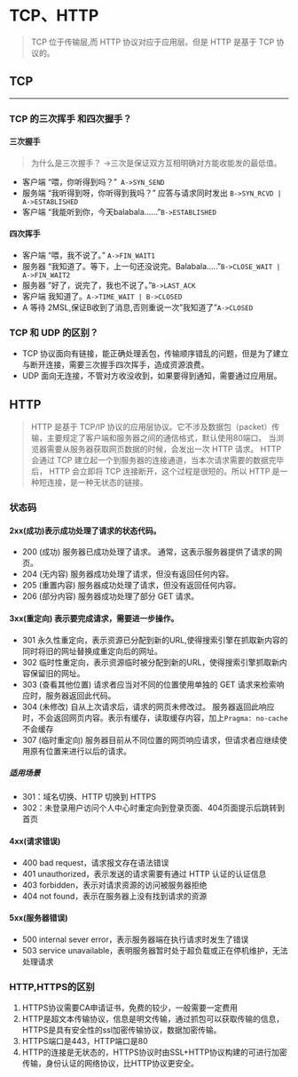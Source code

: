 # TCP、HTTP

>  TCP 位于传输层,而 HTTP 协议对应于应用层。但是 HTTP 是基于 TCP 协议的。

## TCP
---
### TCP 的三次挥手 和四次握手？
#### 三次握手
> 为什么是三次握手？
> ->三次是保证双方互相明确对方能收能发的最低值。

- 客户端 “喂，你听得到吗？”` A->SYN_SEND`
- 服务端 “我听得到呀，你听得到我吗？” 应答与请求同时发出 `B->SYN_RCVD | A->ESTABLISHED`
- 客户端  “我能听到你，今天balabala……”`B->ESTABLISHED`
#### 四次挥手
- 客户端 “喂，我不说了。” `A->FIN_WAIT1`
- 服务器 “我知道了。等下，上一句还没说完。Balabala…..”`B->CLOSE_WAIT | A->FIN_WAIT2`
- 服务器 ”好了，说完了，我也不说了。”`B->LAST_ACK`
- 客户端 我知道了。`A->TIME_WAIT | B->CLOSED`
- A 等待 2MSL,保证B收到了消息,否则重说一次”我知道了”`A->CLOSED`

### TCP 和 UDP 的区别？
- TCP 协议面向有链接，能正确处理丢包，传输顺序错乱的问题，但是为了建立与断开连接，需要三次握手四次挥手，造成资源浪费。
- UDP 面向无连接，不管对方收没收到，如果要得到通知，需要通过应用层。

## HTTP
> HTTP 是基于 TCP/IP 协议的应用层协议。它不涉及数据包（packet）传输，主要规定了客户端和服务器之间的通信格式，默认使用80端口。
> 当浏览器需要从服务器获取网页数据的时候，会发出一次 HTTP 请求。 HTTP 会通过 TCP 建立起一个到服务器的连接通道，当本次请求需要的数据完毕后， HTTP 会立即将 TCP 连接断开，这个过程是很短的。所以 HTTP 是一种短连接，是一种无状态的链接。

### 状态码
#### 2xx(成功)表示成功处理了请求的状态代码。
- 200 (成功) 服务器已成功处理了请求。 通常，这表示服务器提供了请求的网页。
- 204 (无内容) 服务器成功处理了请求，但没有返回任何内容。
- 205 (重置内容) 服务器成功处理了请求，但没有返回任何内容。
- 206 (部分内容) 服务器成功处理了部分 GET 请求。

#### 3xx(重定向) 表示要完成请求，需要进一步操作。
- 301 永久性重定向，表示资源已分配到新的URL,使得搜索引擎在抓取新内容的同时将旧的网址替换成重定向后的网址。  
- 302 临时性重定向，表示资源临时被分配到新的URL，使得搜索引擎抓取新内容保留旧的网址。
- 303 (查看其他位置) 请求者应当对不同的位置使用单独的 GET 请求来检索响应时，服务器返回此代码。
- 304 (未修改) 自从上次请求后，请求的网页未修改过。 服务器返回此响应时，不会返回网页内容。表示有缓存，读取缓存内容，加上`Pragma: no-cache`不会缓存
- 307 (临时重定向) 服务器目前从不同位置的网页响应请求，但请求者应继续使用原有位置来进行以后的请求。

##### 适用场景
- 301：域名切换、HTTP 切换到 HTTPS
- 302：未登录用户访问个人中心时重定向到登录页面、404页面提示后跳转到首页

#### 4xx(请求错误)
- 400 bad request，请求报文存在语法错误
- 401 unauthorized，表示发送的请求需要有通过 HTTP 认证的认证信息
- 403 forbidden，表示对请求资源的访问被服务器拒绝
- 404 not found，表示在服务器上没有找到请求的资源


#### 5xx(服务器错误)
- 500 internal sever error，表示服务器端在执行请求时发生了错误
- 503 service unavailable，表明服务器暂时处于超负载或正在停机维护，无法处理请求

### HTTP,HTTPS的区别

1. HTTPS协议需要CA申请证书，免费的较少，一般需要一定费用
2. HTTP是超文本传输协议，信息是明文传输，通过抓包可以获取传输的信息，HTTPS是具有安全性的ssl加密传输协议，数据加密传输。
3. HTTPS端口是443，HTTP端口是80
4. HTTP的连接是无状态的，HTTPS协议时由SSL+HTTP协议构建的可进行加密传输，身份认证的网络协议，比HTTP协议更安全。